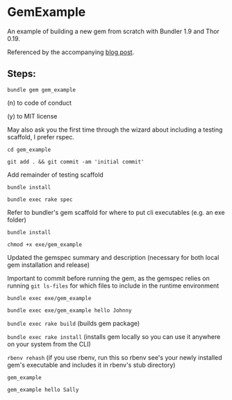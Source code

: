 # GemExample

An example of building a new gem from scratch with Bundler 1.9 and Thor 0.19.

Referenced by the accompanying [blog post](http://astockwell.com/blog/2015/04/command-line-ruby-gem-thor-2015/).

## Steps:

`bundle gem gem_example`

(n) to code of conduct

(y) to MIT license

May also ask you the first time through the wizard about including a testing scaffold, I prefer rspec.

`cd gem_example`

`git add . && git commit -am 'initial commit'`

Add remainder of testing scaffold

`bundle install`

`bundle exec rake spec`

Refer to bundler's gem scaffold for where to put cli executables (e.g. an exe folder)

`bundle install`

`chmod +x exe/gem_example`

Updated the gemspec summary and description (necessary for both local gem installation and release)

Important to commit before running the gem, as the gemspec relies on running `git ls-files` for which files to include in the runtime environment

`bundle exec exe/gem_example`

`bundle exec exe/gem_example hello Johnny`

`bundle exec rake build` (builds gem package)

`bundle exec rake install` (installs gem locally so you can use it anywhere on your system from the CLI)

`rbenv rehash` (if you use rbenv, run this so rbenv see's your newly installed gem's executable and includes it in rbenv's stub directory)

`gem_example`

`gem_example hello Sally`


